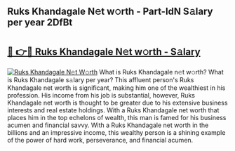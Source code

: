 ## Ruks Khandagale N𝚎t w𝚘rth - Part-IdN S𝚊lary per year 2DfBt

# <h2><a href="http://gc05koy.nevu.top/?p=Ruks+Khandagale">🔗 👉🔴 Ruks Khandagale N𝚎t w𝚘rth - S𝚊lary</a></h2>

[![Ruks Khandagale N𝚎t W𝚘rth](https://i.imgur.com/Oavwk0R.jpeg)](http://gc05koy.nevu.top/?p=Ruks+Khandagale)
What is Ruks Khandagale n𝚎t w𝚘rth? What is Ruks Khandagale s𝚊lary per year?
This affluent person's Ruks Khandagale net worth is significant, making him one of the wealthiest in his profession. His income from his job is substantial, however, Ruks Khandagale net worth is thought to be greater due to his extensive business interests and real estate holdings. With a Ruks Khandagale net worth that places him in the top echelons of wealth, this man is famed for his business acumen and financial savvy. With a Ruks Khandagale net worth in the billions and an impressive income, this wealthy person is a shining example of the power of hard work, perseverance, and financial acumen.
